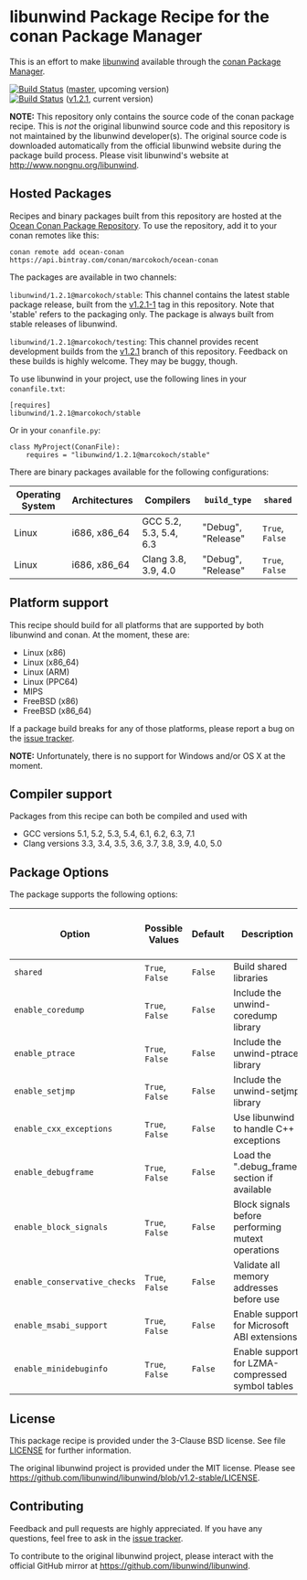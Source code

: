 # libunwind Package Recipe for the conan Package Manager

This is an effort to make [libunwind]
available through the [conan Package Manager].

[![Build Status](https://travis-ci.org/MarcoKoch/conan-libunwind.svg?branch=master)](https://travis-ci.org/MarcoKoch/conan-libunwind) ([master], upcoming version)  
[![Build Status](https://travis-ci.org/MarcoKoch/conan-libunwind.svg?branch=v1.2.1)](https://travis-ci.org/MarcoKoch/conan-libunwind) ([v1.2.1], current version)

**NOTE:**
This repository only contains the source code of the conan package recipe.
This is *not* the original libunwind source code
and this repository is not maintained by the libunwind developer(s).
The original source code is downloaded automatically
from the official libunwind website
during the package build process.
Please visit libunwind's website at <http://www.nongnu.org/libunwind>.


## Hosted Packages

Recipes and binary packages built from this repository
are hosted at the [Ocean Conan Package Repository].
To use the repository, add it to your conan remotes like this:

    conan remote add ocean-conan https://api.bintray.com/conan/marcokoch/ocean-conan

The packages are available in two channels:

`libunwind/1.2.1@marcokoch/stable`:
This channel contains the latest stable package release, built
from the [v1.2.1-1] tag in this repository.
Note that 'stable' refers to the packaging only. The package is always built
from stable releases of libunwind.

`libunwind/1.2.1@marcokoch/testing`:
This channel provides recent development builds from the [v1.2.1]
branch of this repository.
Feedback on these builds is highly welcome.
They may be buggy, though.

To use libunwind in your project,
use the following lines in your `conanfile.txt`:

    [requires]
    libunwind/1.2.1@marcokoch/stable

Or in your `conanfile.py`:

    class MyProject(ConanFile):
        requires = "libunwind/1.2.1@marcokoch/stable"
        
There are binary packages available for the following configurations:

| Operating System | Architectures | Compilers              | `build_type`       | `shared`        |
|------------------|---------------|------------------------|--------------------|-----------------|
| Linux            | i686, x86_64  | GCC 5.2, 5.3, 5.4, 6.3 | "Debug", "Release" | `True`, `False` |
| Linux            | i686, x86_64  | Clang 3.8, 3.9, 4.0    | "Debug", "Release" | `True`, `False` |
        
        
## Platform support

This recipe should build for all platforms
that are supported by both libunwind and conan.
At the moment, these are:

* Linux (x86)
* Linux (x86_64)
* Linux (ARM)
* Linux (PPC64)
* MIPS
* FreeBSD (x86)
* FreeBSD (x86_64)

If a package build breaks for any of those platforms, please report a bug on
the [issue tracker].

**NOTE:**
Unfortunately, there is no support for Windows and/or OS X at the moment.


## Compiler support

Packages from this recipe can both be compiled and used with

* GCC versions 5.1, 5.2, 5.3, 5.4, 6.1, 6.2, 6.3, 7.1
* Clang versions 3.3, 3.4, 3.5, 3.6, 3.7, 3.8, 3.9, 4.0, 5.0


## Package Options

The package supports the following options:

| Option                       | Possible Values | Default | Description                                       | Equivalent libunwind configure script option |
|------------------------------|-----------------|---------|---------------------------------------------------|----------------------------------------------|
| `shared`                     | `True`, `False` | `False` | Build shared libraries                            | `--enable-shared`                            |
| `enable_coredump`            | `True`, `False` | `False` | Include the unwind-coredump library               | `--enable-coredump`                          |
| `enable_ptrace`              | `True`, `False` | `False` | Include the unwind-ptrace library                 | `--enable-ptrace`                            |
| `enable_setjmp`              | `True`, `False` | `False` | Include the unwind-setjmp library                 | `--enable-setjmp`                            |
| `enable_cxx_exceptions`      | `True`, `False` | `False` | Use libunwind to handle C++ exceptions            | `--enable-cxx-exceptions`                    |
| `enable_debugframe`          | `True`, `False` | `False` | Load the ".debug_frame" section if available      | `--enable-debugframe`                        |
| `enable_block_signals`       | `True`, `False` | `False` | Block signals before performing mutext operations | `--enable-block-signals`                     |
| `enable_conservative_checks` | `True`, `False` | `False` | Validate all memory addresses before use          | `--enable-conservative-checks`               |
| `enable_msabi_support`       | `True`, `False` | `False` | Enable support for Microsoft ABI extensions       | `--enable-msabi-support`                     |
| `enable_minidebuginfo`       | `True`, `False` | `False` | Enable support for LZMA-compressed symbol tables  | `--enable-minidebuginfo`                     |


## License

This package recipe is provided under the 3-Clause BSD license.
See file [LICENSE](LICENSE) for further information.

The original libunwind project is provided under the MIT license.
Please see <https://github.com/libunwind/libunwind/blob/v1.2-stable/LICENSE>.


## Contributing

Feedback and pull requests are highly appreciated.
If you have any questions, feel free to ask in the [issue tracker].

To contribute to the original libunwind project,
please interact with the official GitHub mirror at <https://github.com/libunwind/libunwind>.


[conan package manager]: https://conan.io/
[libunwind]: http://www.nongnu.org/libunwind/
[Ocean Conan Package Repository]: https://bintray.com/marcokoch/ocean-conan
[issue tracker]: https://github.com/MarcoKoch/conan-libunwind/issues
[libunwind README]: https://github.com/libunwind/libunwind/blob/master/README
[v1.2.1]: https://github.com/MarcoKoch/conan-libunwind/tree/v1.2.1
[v1.2.1-1]: https://github.com/MarcoKoch/conan-libunwind/tree/v1.2.1-1
[master]: https://github.com/MarcoKoch/conan-libunwind/tree/master

